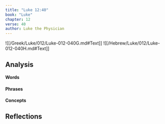 ```yaml
---
title: "Luke 12:40"
book: "Luke"
chapter: 12
verse: 40
author: Luke the Physician
---
```

![[/Greek/Luke/012/Luke-012-040G.md#Text]]
![[/Hebrew/Luke/012/Luke-012-040H.md#Text]]

## Analysis

#### Words

#### Phrases

#### Concepts

## Reflections
